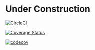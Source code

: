 # Under Construction

[![CircleCI](https://circleci.com/gh/Durgaprasad-Budhwani/React-Material-Resume.svg?style=svg)](https://circleci.com/gh/Durgaprasad-Budhwani/React-Material-Resume)

[![Coverage Status](https://coveralls.io/repos/github/Durgaprasad-Budhwani/React-Material-Resume/badge.svg?branch=master)](https://coveralls.io/github/Durgaprasad-Budhwani/React-Material-Resume?branch=master)

[![codecov](https://codecov.io/gh/Durgaprasad-Budhwani/React-Material-Resume/branch/master/graph/badge.svg)](https://codecov.io/gh/Durgaprasad-Budhwani/React-Material-Resume)


